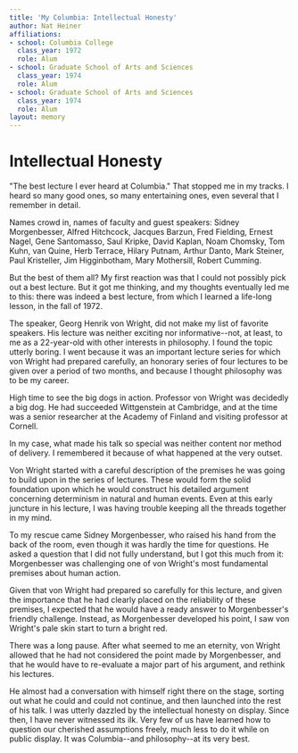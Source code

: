 ```yaml
---
title: 'My Columbia: Intellectual Honesty'
author: Nat Heiner
affiliations:
- school: Columbia College
  class_year: 1972
  role: Alum
- school: Graduate School of Arts and Sciences
  class_year: 1974
  role: Alum
- school: Graduate School of Arts and Sciences
  class_year: 1974
  role: Alum
layout: memory
---
```


# Intellectual Honesty

"The best lecture I ever heard at Columbia." That stopped me in my tracks. I heard so many good ones, so many entertaining ones, even several that I remember in detail.

Names crowd in, names of faculty and guest speakers: Sidney Morgenbesser, Alfred Hitchcock, Jacques Barzun, Fred Fielding, Ernest Nagel, Gene Santomasso, Saul Kripke, David Kaplan, Noam Chomsky, Tom Kuhn, van Quine, Herb Terrace, Hilary Putnam, Arthur Danto, Mark Steiner, Paul Kristeller, Jim Higginbotham, Mary Mothersill, Robert Cumming.

But the best of them all? My first reaction was that I could not possibly pick out a best lecture. But it got me thinking, and my thoughts eventually led me to this: there was indeed a best lecture, from which I learned a life-long lesson, in the fall of 1972.

The speaker, Georg Henrik von Wright, did not make my list of favorite speakers. His lecture was neither exciting nor informative--not, at least, to me as a 22-year-old with other interests in philosophy. I found the topic utterly boring. I went because it was an important lecture series for which von Wright had prepared carefully, an honorary series of four lectures to be given over a period of two months, and because I thought philosophy was to be my career.

High time to see the big dogs in action. Professor von Wright was decidedly a big dog. He had succeeded Wittgenstein at Cambridge, and at the time was a senior researcher at the Academy of Finland and visiting professor at Cornell.

In my case, what made his talk so special was neither content nor method of delivery. I remembered it because of what happened at the very outset.

Von Wright started with a careful description of the premises he was going to build upon in the series of lectures. These would form the solid foundation upon which he would construct his detailed argument concerning determinism in natural and human events. Even at this early juncture in his lecture, I was having trouble keeping all the threads together in my mind.

To my rescue came Sidney Morgenbesser, who raised his hand from the back of the room, even though it was hardly the time for questions. He asked a question that I did not fully understand, but I got this much from it: Morgenbesser was challenging one of von Wright's most fundamental premises about human action.

Given that von Wright had prepared so carefully for this lecture, and given the importance that he had clearly placed on the reliability of these premises, I expected that he would have a ready answer to Morgenbesser's friendly challenge. Instead, as Morgenbesser developed his point, I saw von Wright's pale skin start to turn a bright red.

There was a long pause. After what seemed to me an eternity, von Wright allowed that he had not considered the point made by Morgenbesser, and that he would have to re-evaluate a major part of his argument, and rethink his lectures.

He almost had a conversation with himself right there on the stage, sorting out what he could and could not continue, and then launched into the rest of his talk. I was utterly dazzled by the intellectual honesty on display. Since then, I have never witnessed its ilk. Very few of us have learned how to question our cherished assumptions freely, much less to do it while on public display. It was Columbia--and philosophy--at its very best.

